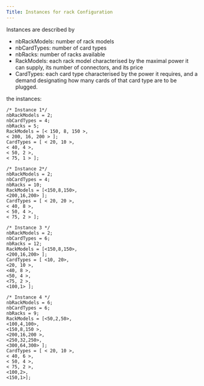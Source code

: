 ```yaml
---
Title: Instances for rack Configuration
---
```


Instances are described by

* nbRackModels: number of rack models
* nbCardTypes: number of card types
* nbRacks: number of racks available
* RackModels: each rack model characterised by the maximal power it can supply, its number of connectors, and its price
* CardTypes: each card type characterised by the power it requires, and a demand designating how many cards of that card type are to be plugged.

the instances:

	/* Instance 1*/ 
	nbRackModels = 2; 
	nbCardTypes = 4; 
	nbRacks = 5; 
	RackModels = [< 150, 8, 150 >,
	< 200, 16, 200 > ]; 
	CardTypes = [ < 20, 10 >,
	< 40, 4 >,
	< 50, 2 >,
	< 75, 1 > ];

	/* Instance 2*/ 
	nbRackModels = 2; 
	nbCardTypes = 4; 
	nbRacks = 10; 
	RackModels = [<150,8,150>,
	<200,16,200> ]; 
	CardTypes = [ < 20, 20 >,
	< 40, 8 >,
	< 50, 4 >,
	< 75, 2 > ];

	/* Instance 3 */ 
	nbRackModels = 2; 
	nbCardTypes = 6; 
	nbRacks = 12; 
	RackModels = [<150,8,150>,
	<200,16,200> ]; 
	CardTypes = [ <10, 20>, 
	<20, 10 >,
	<40, 8 >,
	<50, 4 >,
	<75, 2 >,
	<100,1> ];

	/* Instance 4 */ 
	nbRackModels = 6; 
	nbCardTypes = 6; 
	nbRacks = 9; 
	RackModels = [<50,2,50>,
	<100,4,100>,
	<150,8,150 >,
	<200,16,200 >,
	<250,32,250>,
	<300,64,300> ]; 
	CardTypes = [ < 20, 10 >,
	< 40, 6 >,
	< 50, 4 >,
	< 75, 2 >,
	<100,2>,
	<150,1>];
